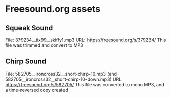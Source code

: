 # Freesound.org assets

## Squeak Sound
File: 379234__tix99__skiffy1.mp3
URL:  https://freesound.org/s/379234/
This file was trimmed and convert to MP3

## Chirp Sound
File: 582705__ironcross32__short-chirp-10.mp3 (and 582705__ironcross32__short-chirp-10-down.mp3)
URL: https://freesound.org/s/582705/
This file was converted to mono MP3, and a time-reversed copy created
